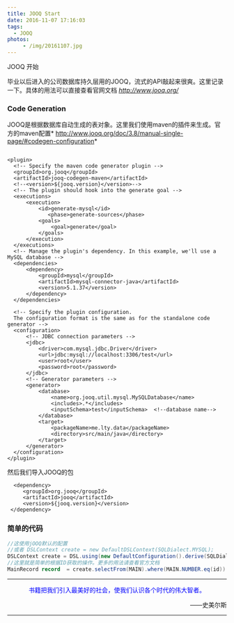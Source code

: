 ```yaml
---
title: JOOQ Start
date: 2016-11-07 17:16:03
tags:
  - JOOQ
photos:
     - /img/20161107.jpg
---
```

JOOQ 开始
<!--more-->

毕业以后进入的公司数据库持久层用的JOOQ，流式的API敲起来很爽。这里记录一下。具体的用法可以直接查看官网文档 *http://www.jooq.org/*

### Code Generation
  JOOQ是根据数据库自动生成的表对象。这里我们使用maven的插件来生成。官方的maven配置* http://www.jooq.org/doc/3.8/manual-single-page/#codegen-configuration*
  ```maven

  <plugin>
    <!-- Specify the maven code generator plugin -->
    <groupId>org.jooq</groupId>
    <artifactId>jooq-codegen-maven</artifactId>
    <!--<version>${jooq.version}</version>-->
    <!-- The plugin should hook into the generate goal -->
    <executions>
        <execution>
            <id>generate-mysql</id>
               <phase>generate-sources</phase>
            <goals>
                <goal>generate</goal>
            </goals>
        </execution>
    </executions>
    <!-- Manage the plugin's dependency. In this example, we'll use a MySQL database -->
    <dependencies>
        <dependency>
            <groupId>mysql</groupId>
            <artifactId>mysql-connector-java</artifactId>
            <version>5.1.37</version>
        </dependency>
    </dependencies>

    <!-- Specify the plugin configuration.
    The configuration format is the same as for the standalone code generator -->
    <configuration>
        <!-- JDBC connection parameters -->
        <jdbc>
            <driver>com.mysql.jdbc.Driver</driver>
            <url>jdbc:mysql://localhost:3306/test</url>
            <user>root</user>
            <password>root</password>
        </jdbc>
        <!-- Generator parameters -->
        <generator>
            <database>
                <name>org.jooq.util.mysql.MySQLDatabase</name>
                <includes>.*</includes>
                <inputSchema>test</inputSchema>  <!--database name-->
            </database>
            <target>
                <packageName>me.lty.data</packageName>
                <directory>src/main/java</directory>
            </target>
        </generator>
    </configuration>
</plugin>
  ```
然后我们导入JOOQ的包
```maven
  <dependency>
     <groupId>org.jooq</groupId>
     <artifactId>jooq</artifactId>
     <version>${jooq.version}</version>
 </dependency>
```
### 简单的代码
```java
//这使用jOOQ默认的配置
//或者 DSLContext create = new DefaultDSLContext(SQLDialect.MYSQL);
DSLContext create = DSL.using(new DefaultConfiguration().derive(SQLDialect.MYSQL));
//这里就是简单的根据ID获取的操作。更多的用法请查看官方文档
MainRecord record  = create.selectFrom(MAIN).where(MAIN.NUMBER.eq(id)).fetchOne();
```

---
<p align='center'><font color='blue'>书籍把我们引入最美好的社会，使我们认识各个时代的伟大智者。</font></p><p align='right'>——史美尔斯</p>

---
